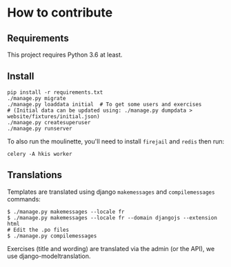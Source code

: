 # How to contribute


## Requirements

This project requires Python 3.6 at least.


## Install

```
pip install -r requirements.txt
./manage.py migrate
./manage.py loaddata initial  # To get some users and exercises
# (Initial data can be updated using: ./manage.py dumpdata > website/fixtures/initial.json)
./manage.py createsuperuser
./manage.py runserver
```

To also run the moulinette, you'll need to install `firejail` and `redis` then run:

```
celery -A hkis worker
```


## Translations

Templates are translated using django `makemessages` and `compilemessages` commands:

```
$ ./manage.py makemessages --locale fr
$ ./manage.py makemessages --locale fr --domain djangojs --extension html
# Edit the .po files
$ ./manage.py compilemessages
```

Exercises (title and wording) are translated via the admin (or the
API), we use django-modeltranslation.
